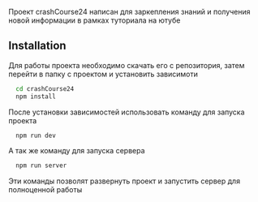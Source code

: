 Проект crashCourse24 написан для заркепления знаний и получения новой информации в рамках туториала на ютубе

## Installation

Для работы проекта необходимо скачать его с репозитория, затем перейти в папку с проектом и установить зависимоти

```bash
  cd crashCourse24
  npm install
```

После установки зависимостей использовать команду для запуска проекта

```bash
  npm run dev
```

А так же команду для запуска сервера

```bash
  npm run server
```

Эти команды позволят развернуть проект и запустить сервер для полноценной работы